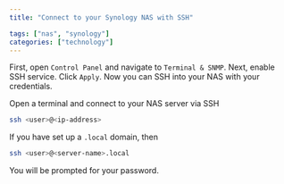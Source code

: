 ```yaml
---
title: "Connect to your Synology NAS with SSH"

tags: ["nas", "synology"]
categories: ["technology"]
---
```


First, open `Control Panel` and navigate to `Terminal & SNMP`. Next, enable SSH service. Click `Apply`. Now you can SSH into your NAS with your credentials.

Open a terminal and connect to your NAS server via SSH

```sh
ssh <user>@<ip-address>
```

If you have set up a `.local` domain, then

```sh
ssh <user>@<server-name>.local
```

You will be prompted for your password.
